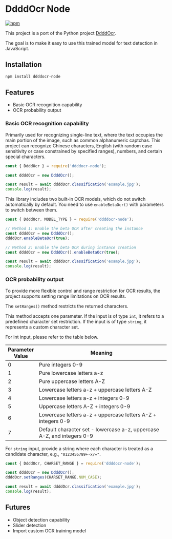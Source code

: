 # DdddOcr Node

[![npm](https://img.shields.io/npm/v/ddddocr-node.svg)](https://www.npmjs.com/package/ddddocr-node)

This project is a port of the Python project [DdddOcr](https://github.com/sml2h3/ddddocr). 

The goal is to make it easy to use this trained model for text detection in JavaScript.

## Installation

```sh
npm install ddddocr-node
```

## Features

 - Basic OCR recognition capability
 - OCR probability output

### Basic OCR recognition capability

Primarily used for recognizing single-line text, where the text occupies the main portion of the image, such as common alphanumeric captchas. This project can recognize Chinese characters, English (with random case sensitivity or case constrained by specified ranges), numbers, and certain special characters.

```js
const { DdddOcr } = require('ddddocr-node');

const ddddOcr = new DdddOcr();

const result = await ddddOcr.classification('example.jpg');
console.log(result);
```

This library includes two built-in OCR models, which do not switch automatically by default. You need to use `enableBetaOcr()` with parameters to switch between them.


```js
const { DdddOcr, MODEL_TYPE } = require('ddddocr-node');

// Method 1: Enable the beta OCR after creating the instance
const ddddOcr = new DdddOcr();
ddddOcr.enableBetaOcr(true);

// Method 2: Enable the beta OCR during instance creation
const ddddOcr = new DdddOcr().enableBetaOcr(true);

const result = await ddddOcr.classification('example.jpg');
console.log(result);
```

### OCR probability output

To provide more flexible control and range restriction for OCR results, the project supports setting range limitations on OCR results.

The `setRanges()` method restricts the returned characters.

This method accepts one parameter. If the input is of type `int`, it refers to a predefined character set restriction. If the input is of type `string`, it represents a custom character set.

For int input, please refer to the table below.

| Parameter <br/> Value | Meaning                                                                |
|-----------------------|------------------------------------------------------------------------|
| 0                     | Pure integers 0-9                                                      |
| 1                     | Pure lowercase letters a-z                                             |
| 2                     | Pure uppercase letters A-Z                                             |
| 3                     | Lowercase letters a-z + uppercase letters A-Z                          |
| 4                     | Lowercase letters a-z + integers 0-9                                   |
| 5                     | Uppercase letters A-Z + integers 0-9                                   |
| 6                     | Lowercase letters a-z + uppercase letters A-Z + integers 0-9           |
| 7                     | Default character set - lowercase a-z, uppercase A-Z, and integers 0-9 |

For `string` input, provide a string where each character is treated as a candidate character, e.g., `"0123456789+-x/="`.

```js
const { DdddOcr, CHARSET_RANGE } = require('ddddocr-node');

const ddddOcr = new DdddOcr();
ddddOcr.setRanges(CHARSET_RANGE.NUM_CASE);

const result = await ddddOcr.classification('example.jpg');
console.log(result);
```

## Futures

 - Object detection capability
 - Slider detection
 - Import custom OCR training model
